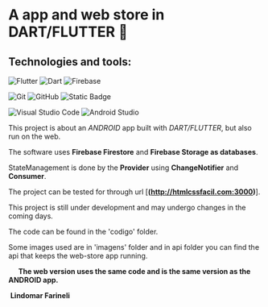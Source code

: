 # A app and web store in DART/FLUTTER 🎯 
## Technologies and tools:
![Flutter](https://img.shields.io/badge/FLUTTER-000?style=for-the-badge&logo=flutter&logoColor=7149E8)
![Dart](https://img.shields.io/badge/Dart-000?style=for-the-badge&logo=dart&logoColor=0175C2)
![Firebase](https://img.shields.io/badge/Firebase-000?style=for-the-badge&logo=Firebase)

![Git](https://img.shields.io/badge/-Git-0D1117?style=for-the-badge&logo=git&labelColor=0D1117)
![GitHub](https://img.shields.io/badge/-GitHub-0D1117?style=for-the-badge&logo=github&labelColor=0D1117)
![Static Badge](https://img.shields.io/badge/Docker-000?style=for-the-badge&logo=docker)

![Visual Studio Code](https://img.shields.io/badge/-Visual%20Studio%20Code-0D1117?style=for-the-badge&logo=visual-studio-code&logoColor=007ACC&labelColor=0D1117)
![Android Studio](https://img.shields.io/badge/AndroidStudio-0D1117?style=for-the-badge&logo=AndroidStudio)


This project is about an *ANDROID* app built with *DART/FLUTTER*, but also run on the web.

The software uses **Firebase Firestore** and  **Firebase Storage as databases**.

StateManagement is done by the **Provider** using **ChangeNotifier** and **Consumer**.

The project can be tested for through url [**(http://htmlcssfacil.com:3000)**]. 

This project is still under development and may undergo changes in the coming days.

The code can be found in the 'codigo' folder.

Some images used are in 'imagens' folder and in api folder you can find the api that keeps the web-store app running.
 
       
**The web version uses the same code and is the same version as the ANDROID app.**


​                                                             **Lindomar Farineli**
